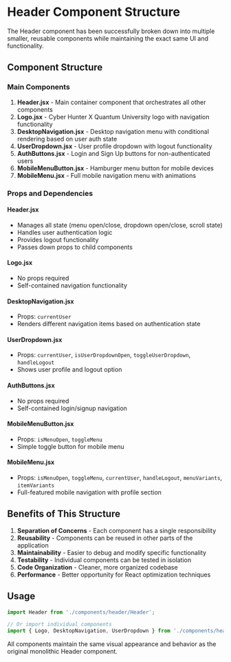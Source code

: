 # Header Component Structure

The Header component has been successfully broken down into multiple smaller, reusable components while maintaining the exact same UI and functionality.

## Component Structure

### Main Components

1. **Header.jsx** - Main container component that orchestrates all other components
2. **Logo.jsx** - Cyber Hunter X Quantum University logo with navigation functionality
3. **DesktopNavigation.jsx** - Desktop navigation menu with conditional rendering based on user auth state
4. **UserDropdown.jsx** - User profile dropdown with logout functionality
5. **AuthButtons.jsx** - Login and Sign Up buttons for non-authenticated users
6. **MobileMenuButton.jsx** - Hamburger menu button for mobile devices
7. **MobileMenu.jsx** - Full mobile navigation menu with animations

### Props and Dependencies

#### Header.jsx
- Manages all state (menu open/close, dropdown open/close, scroll state)
- Handles user authentication logic
- Provides logout functionality
- Passes down props to child components

#### Logo.jsx
- No props required
- Self-contained navigation functionality

#### DesktopNavigation.jsx
- Props: `currentUser`
- Renders different navigation items based on authentication state

#### UserDropdown.jsx
- Props: `currentUser`, `isUserDropdownOpen`, `toggleUserDropdown`, `handleLogout`
- Shows user profile and logout option

#### AuthButtons.jsx
- No props required
- Self-contained login/signup navigation

#### MobileMenuButton.jsx
- Props: `isMenuOpen`, `toggleMenu`
- Simple toggle button for mobile menu

#### MobileMenu.jsx
- Props: `isMenuOpen`, `toggleMenu`, `currentUser`, `handleLogout`, `menuVariants`, `itemVariants`
- Full-featured mobile navigation with profile section

## Benefits of This Structure

1. **Separation of Concerns** - Each component has a single responsibility
2. **Reusability** - Components can be reused in other parts of the application
3. **Maintainability** - Easier to debug and modify specific functionality
4. **Testability** - Individual components can be tested in isolation
5. **Code Organization** - Cleaner, more organized codebase
6. **Performance** - Better opportunity for React optimization techniques

## Usage

```jsx
import Header from './components/header/Header';

// Or import individual components
import { Logo, DesktopNavigation, UserDropdown } from './components/header';
```

All components maintain the same visual appearance and behavior as the original monolithic Header component.
